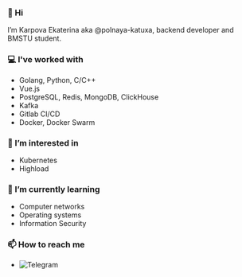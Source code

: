 ### 👋 Hi
I’m Karpova Ekaterina aka @polnaya-katuxa, backend developer and BMSTU student.

### 💻 I've worked with
- Golang, Python, C/C++
- Vue.js
- PostgreSQL, Redis, MongoDB, ClickHouse
- Kafka
- Gitlab CI/CD
- Docker, Docker Swarm

### 👀 I’m interested in
- Kubernetes
- Highload
  
### 🌱 I’m currently learning
- Computer networks
- Operating systems
- Information Security

### 📫 How to reach me
- ![Telegram](t.me/polnaya-katuxa)

<!---
polnaya-katuxa/polnaya-katuxa is a ✨ special ✨ repository because its `README.md` (this file) appears on your GitHub profile.
You can click the Preview link to take a look at your changes.
--->
